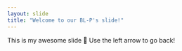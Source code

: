 ```yaml
---
layout: slide
title: "Welcome to our BL-P's slide!"
---
```

This is my awesome slide :tada:
Use the left arrow to go back!
